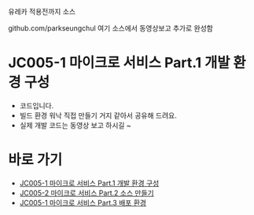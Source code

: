 유레카 적용전까지 소스

github.com/parkseungchul  여기 소스에서 동영상보고 추가로 완성함


# JC005-1 마이크로 서비스 Part.1 개발 환경 구성

- 코드입니다.
- 빌드 환경 워낙 직접 만들기 거지 같아서 공유해 드려요.
- 실제 개발 코드는 동영상 보고 하시길 ~

# 바로 가기

- [JC005-1 마이크로 서비스 Part.1 개발 환경 구성](https://youtu.be/M04T6jKUktk)
- [JC005-2 마이크로 서비스 Part.2 소스 만들기](https://youtu.be/vYVdSZ4JzqU)
- [JC005-1 마이크로 서비스 Part.3 배포 환경](https://youtu.be/dIfV_sHnwo4)
